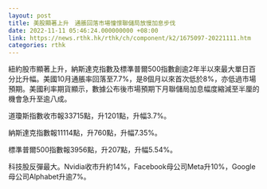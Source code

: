 ```yaml
---
layout: post
title: 美股顯著上升　通脹回落市場憧憬聯儲局放慢加息步伐
date: 2022-11-11 05:46:24.000000000 +08:00
link: https://news.rthk.hk/rthk/ch/component/k2/1675097-20221111.htm
categories: rthk
---
```


紐約股市顯著上升，納斯達克指數及標準普爾500指數創逾2年半以來最大單日百分比升幅。美國10月通脹率回落至7.7%，是8個月以來首次低於8%，亦低過市場預期。美國利率期貨顯示，數據公布後市場預期下月聯儲局加息幅度縮減至半厘的機會急升至逾八成。

道瓊斯指數收市報33715點，升1201點，升幅3.7%。

納斯達克指數報11114點，升760點，升幅7.35%。

標準普爾500指數報3956點，升207點，升幅5.54%。

科技股反彈最大。Nvidia收市升約14%，Facebook母公司Meta升10%，Google母公司Alphabet升逾7%。
